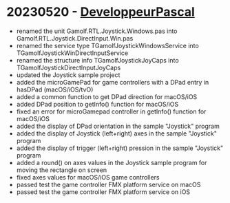 # 20230520 - [DeveloppeurPascal](https://github.com/DeveloppeurPascal)

* renamed the unit Gamolf.RTL.Joystick.Windows.pas into Gamolf.RTL.Joystick.DirectInput.Win.pas
* renamed the service type TGamolfJoystickWindowsService into TGamolfJoystickWinDirectInputService
* renamed the structure info TGamolfJoystickJoyCaps into TGamolfJoystickDirectInputJoyCaps
* updated the Joystick sample project
* added the microGamePad for game controllers with a DPad entry in hasDPad (macOS/iOS/tvO)
* added a common function to get DPad direction for macOS/iOS
* added DPad position to getInfo() function for macOS/iOS
* fixed an error for microGamepad controller in getInfo() function for macOS/iOS
* added the display of DPad orientation in the sample "Joystick" program
* added the display of Joystick (left+right) axes in the sample "Joystick" program
* added the display of trigger (left+right) pression in the sample "Joystick" program
* added a round() on axes values in the Joystick sample program for moving the rectangle on screen
* fixed axes values for macOS/iOS game controllers
* passed test the game controller FMX platform service on macOS
* passed test the game controller FMX platform service on iOS
